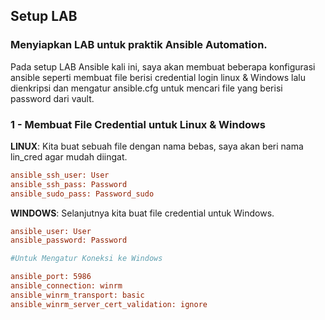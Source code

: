 ## Setup LAB
### Menyiapkan LAB untuk praktik Ansible Automation.
Pada setup LAB Ansible kali ini, saya akan membuat beberapa konfigurasi ansible seperti membuat file berisi credential login linux & Windows lalu dienkripsi dan mengatur ansible.cfg untuk mencari file yang berisi password dari vault.
### 1 - Membuat File Credential untuk Linux & Windows
**LINUX**:
Kita buat sebuah file dengan nama bebas, saya akan beri nama lin_cred agar mudah diingat.
```ini
ansible_ssh_user: User
ansible_ssh_pass: Password
ansible_sudo_pass: Password_sudo
```
**WINDOWS**:
Selanjutnya kita buat file credential untuk Windows.
```INI
ansible_user: User
ansible_password: Password

#Untuk Mengatur Koneksi ke Windows

ansible_port: 5986
ansible_connection: winrm
ansible_winrm_transport: basic
ansible_winrm_server_cert_validation: ignore
```
